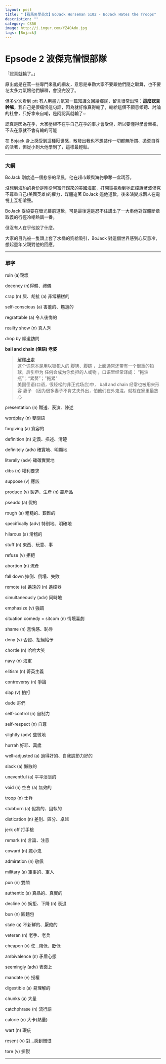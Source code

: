 ```yaml
---
layout: post
title: "【看馬男學英文】BoJack Horseman S102 - BoJack Hates the Troops"
description: ""
category: CS50
image: http://i.imgur.com/fZ4OAdo.jpg
tags: [Bojack]
---
```


# Epsode 2 波傑克憎恨部隊


「認真就輸了。」

原出處是在罵一些專門來亂的網友，意思是奉勸大家不要跟他們隨之取舞，也不要花太多力氣跟他們解釋，會沒完沒了。



但多少次看到 ptt 有人用盡力氣寫一篇知識文回給鄉民，留言很常出現：**這麼認真幹嘛**。我自己是很痛恨這句話，因為就好像真得輸了，輸給這個不願意傾聽、討論的社會，只好拿來自嘲，是阿認真就輸了~


認真是因為在乎，大家壓根不在乎自己在乎的事才會受傷，所以要懂得學會無視，不去在意就不會有輸的可能


在 Bojack 身上感受到這種厭世感，散發出我也不想裝作一切都無所謂、拋棄自尊的活著，但從小到大他學到了，這樣最輕鬆。

---

### 大綱

BoJack 剛度過一個悲慘的早晨，他在超市跟與海豹爭奪一盒瑪芬。

沒想到海豹的身份是剛從阿富汗歸來的美國海軍，打開電視看到牠正控訴著波傑克不尊重自己(美國英雄)的權力，媒體追著 BoJack 逼他道歉，後來演變成兩人在電視上互相嗆聲。

BoJack 妥協要在螢光幕前道歉，可是最後還是忍不住講出了一大串他對媒體斷章取義的行徑冷嘲熱諷一番。

但沒有人在乎他說了什麼。

大家的目光被一隻頭上套了水桶的狗給吸引，BoJack 對這個世界感到心灰意冷，想起童年父親對他的回應。

---

### 單字


ruin (a)毀壞

decency (n)得體、禮儀

crap (n) 屎、胡扯 (a) 非常糟糕的

self-conscious (a) 害羞的、尷尬的

regrattable (a) 令人後悔的

reailty show (n) 真人秀

drop by 順道訪問

**ball and chain (俚語) 老婆**


> [解釋出處](http://www.wxzhi.com/archives/797/2i4ihmx44l6do5gc/)  
> 这个词原本是用以锁犯人的 脚铐、脚链 ，上面通常还带有一个很重的铅球，后引申为 任何会成为你负担的人或物 ，口语里经常译成： “拖油瓶”；“累赘”；"拖累"  
美国俚语(口语，很轻松的非正式场合)中， ball and chain 经常也被用来形容 妻子 （因为很多妻子不肯丈夫外出，怕他们在外鬼混，就栓在家里最放心

presentation (n) 贈送、表演、陳述

wordplay (n) 雙關語

forgiving (a) 寬容的

definition (n) 定義、描述、清楚

definitely (adv) 確實地、明顯地

literally (adv) 確確實實地

dibs (n) 權利要求

suppose (v) 應該

produce (v) 製造、生產 (n) 農產品

pseudo (a) 假的

rough (a) 粗糙的、艱難的

specifically (adv) 特別地、明確地

hilarous (a) 滑稽的

stuff (n) 東西、玩意、事

refuse (v) 拒絕

abortion (n) 流產

fall down 摔倒、倒塌、失敗

remote (a) 遙遠的 (n) 遙控器

simultaneously (adv) 同時地

emphasize (v) 強調

situation comedy = sitcom (n) 情境喜劇

shame (n) 羞愧感、恥辱

deny (v) 否認、拒絕給予

chortle (n) 哈哈大笑

navy (n) 海軍

elitism (n) 菁英主義

controversy (n) 爭論

slap (v) 拍打

dude 哥們

self-control (n) 自制力

self-respect (n) 自尊

slightly (adv) 些微地

hurrah 好耶、萬歲

well-adjusted (a) 過得好的、自我調節力好的

slack (a) 懶散的

uneventful (a) 平平淡淡的

void (n) 空白 (a) 無效的

troop (n) 士兵

stubborn (a) 倔將的、固執的

distication (n) 差別、區分、卓越

jerk off 打手槍

remark (n) 言論、注意

coward (n) 膽小鬼

admiration (n) 敬佩

military (a) 軍事的、軍人

pun (n) 雙關

authentic (a) 真品的、真實的

decline (v) 婉拒、下降 (n) 衰退

bun (n) 圓麵包

stale (a) 不新鮮的、厭倦的 

veteran (n) 老手、老兵

cheapen (v) 使...降低、貶低

ambivalence (n) 矛盾心態

seemingly (adv) 表面上

mandate (v) 授權 

digestible (a) 易理解的

chunks (a) 大量

catchphrase (n) 流行語

calorie (n) 大卡(熱量)

wart (n) 瑕疵

resent (v) 對...感到憎恨

tore (v) 撕裂



---

